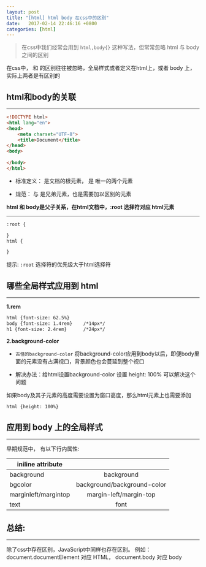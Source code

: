 ```yaml
---
layout: post
title: "[html] html body 在css中的区别" 
date:   2017-02-14 22:46:16 +0800
categories: [html]
---
```


> 在css中我们经常会用到 `html,body{}` 这种写法，但常常忽略 html 与 body 之间的区别
 
 
 在css中，*<html>* 和 *<body>* 的区别往往被忽略，全局样式或者定义在html上，或者 body 上，实际上两者是有区别的
 

## html和body的关联

---
 
```html
<!DOCTYPE html>
<html lang="en">
<head>
	<meta charset="UTF-8">
	<title>Document</title>
</head>
<body>
	
</body>
</html>
```

- 标准定义：*<html>* 是文档的根元素，*<head>*  *<body>* 是 *<html>* 唯一的两个元素

- 规范：*<head>* 与 *<body>* 是兄弟元素，也是需要加以区别的元素


**html 和 body是父子关系，在html文档中，:root 选择符对应 html元素**

---

```html
:root {

}
html {

}
```
提示: `:root` 选择符的优先级大于html选择符

## 哪些全局样式应用到 html

---

**1.rem**

```html
html {font-size: 62.5%}
body {font-size: 1.4rem}    /*14px*/
h1 {font-size: 2.4rem}      /*24px*/
```

**2.background-color**

- `古怪的background-color` 将background-color应用到body以后，即便body里面的元素没有占满视口，背景颜色也会蔓延到整个视口

- 解决办法：给html设置background-color 设置 height: 100% 可以解决这个问题

如果body及其子元素的高度需要设置为窗口高度，那么html元素上也需要添加

```html
html {height: 100%}
```

## 应用到 body 上的全局样式

---

早期规范中，<body> 有以下行内属性:

|iniline attribute||
| ------------- |:-------------:|
| background    | background |
| bgcolor       | background/background-color|
| marginleft/margintop   | margin-left/margin-top|
| text| font|


## 总结:

---

除了css中存在区别，JavaScript中同样也存在区别。 例如：document.documentElement 对应 HTML， document.body 对应 body


